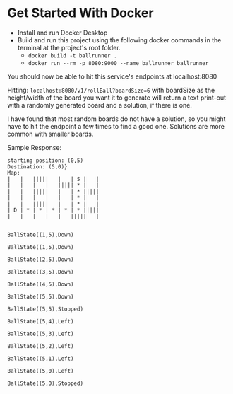 # Get Started With Docker

- Install and run Docker Desktop
- Build and run this project using the following docker commands in the terminal at the project's root folder.
    - ```docker build -t ballrunner .```
    - ```docker run --rm -p 8080:9000 --name ballrunner ballrunner```

You should now be able to hit this service's endpoints at localhost:8080

Hitting: ```localhost:8080/v1/rollBall?boardSize=6``` with boardSize as the height/width of the board you want it to generate will return a text print-out with a randomly generated board and a solution, if there is one. 

I have found that most random boards do not have a solution, so you might have to hit the endpoint a few times to find a good one. 
Solutions are more common with smaller boards.

Sample Response:

```Ball Rolling Game
starting position: (0,5)
Destination: (5,0)}
Map:
|   |   |||||   |   | S |   |
|   |   |   |   ||||| * |   |
|   |   |||||   |   | * |||||
|   |   |   |   |   | * |   |
|   |   |||||   |   | * |   |
| D | * | * | * | * | * |||||
|   |   |   |   |   |||||   |


BallState((1,5),Down)

BallState((1,5),Down)

BallState((2,5),Down)

BallState((3,5),Down)

BallState((4,5),Down)

BallState((5,5),Down)

BallState((5,5),Stopped)

BallState((5,4),Left)

BallState((5,3),Left)

BallState((5,2),Left)

BallState((5,1),Left)

BallState((5,0),Left)

BallState((5,0),Stopped)